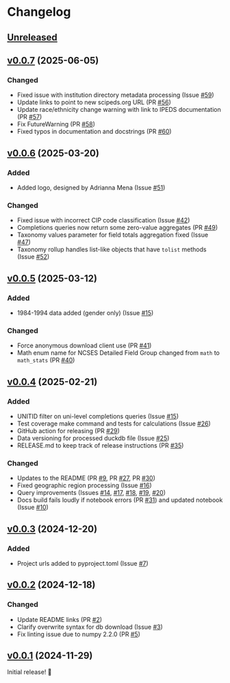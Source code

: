 # Changelog

## [Unreleased]

## [v0.0.7] (2025-06-05)

### Changed

- Fixed issue with institution directory metadata processing (Issue [#59](https://github.com/scienceforamerica/scipeds/issues/59))
- Update links to point to new scipeds.org URL (PR [#56](https://github.com/scienceforamerica/scipeds/pull/56))
- Update race/ethnicity change warning with link to IPEDS documentation (PR [#57](https://github.com/scienceforamerica/scipeds/pull/57))
- Fix FutureWarning (PR [#58](https://github.com/scienceforamerica/scipeds/pull/58))
- Fixed typos in documentation and docstrings (PR [#60](https://github.com/scienceforamerica/scipeds/pull/60))

## [v0.0.6] (2025-03-20)

### Added

- Added logo, designed by Adrianna Mena (Issue [#51](https://github.com/scienceforamerica/scipeds/issues/51))

### Changed

- Fixed issue with incorrect CIP code classification (Issue [#42](https://github.com/scienceforamerica/scipeds/issues/42))
- Completions queries now return some zero-value aggregates (PR [#49](https://github.com/scienceforamerica/scipeds/pulls/49))
- Taxonomy values parameter for field totals aggregation fixed (Issue [#47](https://github.com/scienceforamerica/scipeds/issues/47))
- Taxonomy rollup handles list-like objects that have `tolist` methods (Issue [#52](https://github.com/scienceforamerica/scipeds/issues/52))

## [v0.0.5] (2025-03-12)

### Added

- 1984-1994 data added (gender only) (Issue [#15](https://github.com/scienceforamerica/scipeds/issues/15))

### Changed
- Force anonymous download client use (PR [#41](https://github.com/scienceforamerica/scipeds/pull/41))
- Math enum name for NCSES Detailed Field Group changed from `math` to `math_stats` (PR [#40](https://github.com/scienceforamerica/scipeds/pull/40))

## [v0.0.4] (2025-02-21)

### Added 

- UNITID filter on uni-level completions queries (Issue [#15](https://github.com/scienceforamerica/scipeds/issues/15))
- Test coverage make command and tests for calculations (Issue [#26](https://github.com/scienceforamerica/scipeds/issues/26))
- GitHub action for releasing (PR [#29](https://github.com/scienceforamerica/scipeds/pull/29))
- Data versioning for processed duckdb file (Issue [#25](https://github.com/scienceforamerica/scipeds/issues/25))
- RELEASE.md to keep track of release instructions (PR [#35](https://github.com/scienceforamerica/scipeds/pull/35))

### Changed

- Updates to the README (PR [#9](https://github.com/scienceforamerica/scipeds/pull/9), PR [#27](https://github.com/scienceforamerica/scipeds/pull/27), PR [#30](https://github.com/scienceforamerica/scipeds/pull/30))
- Fixed geographic region processing (Issue [#16](https://github.com/scienceforamerica/scipeds/issues/16))
- Query improvements (Issues [#14](https://github.com/scienceforamerica/scipeds/issues/14), [#17](https://github.com/scienceforamerica/scipeds/issues/17), [#18](https://github.com/scienceforamerica/scipeds/issues/18), [#19](https://github.com/scienceforamerica/scipeds/issues/19), [#20](https://github.com/scienceforamerica/scipeds/issues/20))
- Docs build fails loudly if notebook errors (PR [#31](https://github.com/scienceforamerica/scipeds/pull/31)) and updated notebook (Issue [#10](https://github.com/scienceforamerica/scipeds/issues/10))

## [v0.0.3] (2024-12-20)

### Added

- Project urls added to pyproject.toml (Issue [#7](https://github.com/scienceforamerica/scipeds/issues/7))

## [v0.0.2] (2024-12-18)

### Changed

- Update README links (PR [#2](https://github.com/scienceforamerica/scipeds/pull/2))
- Clarify overwrite syntax for db download (Issue [#3](https://github.com/scienceforamerica/scipeds/issues/3))
- Fix linting issue due to numpy 2.2.0 (PR [#5](https://github.com/scienceforamerica/scipeds/pull/5))

## [v0.0.1] (2024-11-29)

Initial release! 🎉

[Unreleased]: https://github.com/scienceforamerica/scipeds/compare/v0.0.7...HEAD
[v0.0.7]: https://github.com/scienceforamerica/scipeds/compare/v0.0.6...v0.0.7
[v0.0.6]: https://github.com/scienceforamerica/scipeds/compare/v0.0.5...v0.0.6
[v0.0.5]: https://github.com/scienceforamerica/scipeds/compare/v0.0.4...v0.0.5
[v0.0.4]: https://github.com/scienceforamerica/scipeds/compare/v0.0.3...v0.0.4
[v0.0.3]: https://github.com/scienceforamerica/scipeds/compare/v0.0.2...v0.0.3
[v0.0.2]: https://github.com/scienceforamerica/scipeds/compare/v0.0.1...v0.0.2
[v0.0.1]: https://github.com/scienceforamerica/scipeds/releases/tag/v0.0.1
